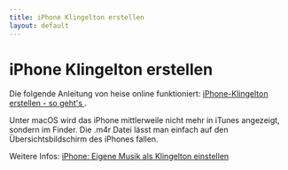 ```yaml
---
title: iPhone Klingelton erstellen
layout: default
---
```


# iPhone Klingelton erstellen

Die folgende Anleitung von heise online funktioniert: [iPhone-Klingelton erstellen - so geht's
](https://www.heise.de/tipps-tricks/iPhone-Klingelton-erstellen-so-geht-s-4100637.html).

Unter macOS wird das iPhone mittlerweile nicht mehr in iTunes angezeigt, sondern im Finder. Die .m4r Datei lässt man einfach auf den Übersichtsbildschirm des iPhones fallen.

Weitere Infos: [iPhone: Eigene Musik als Klingelton einstellen](https://praxistipps.chip.de/iphone-eigene-musik-als-klingelton-einstellen_3195)
